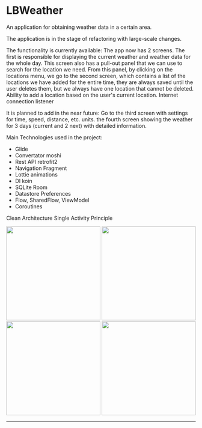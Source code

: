 # LBWeather
An application for obtaining weather data in a certain area.

The application is in the stage of refactoring with large-scale changes.

The functionality is currently available:
The app now has 2 screens. The first is responsible for displaying the current weather and weather data for the whole day.
This screen also has a pull-out panel that we can use to search for the location we need. From this panel, by clicking on the locations menu, we go to the second screen, which contains a list of the locations we have added for the entire time, they are always saved until the user deletes them, but we always have one location that cannot be deleted. Ability to add a location based on the user's current location. Internet connection listener

It is planned to add in the near future:
Go to the third screen with settings for time, speed, distance, etc. units. the fourth screen showing the weather for 3 days (current and 2 next) with detailed information. 

Main Technologies used in the project:
- Glide
- Convertator moshi
- Rest API retrofit2
- Navigation Fragment
- Lottie animations
- DI koin
- SQLite Room
- Datastore Preferences
- Flow, SharedFlow, ViewModel
- Coroutines

Clean Architecture
Single Activity Principle


<img src="https://github.com/artemqq5/LBWeather/assets/52855607/f41c6737-a828-4048-af70-f1edff8df8e8" width="250"> <img src="https://github.com/artemqq5/LBWeather/assets/52855607/60f1f7cb-088f-42ed-bdc9-04d9003ace1f" width="250"> <img src="https://github.com/artemqq5/LBWeather/assets/52855607/e2074420-2cce-4e51-813d-58881b5e396a" width="250"> <img src="https://github.com/artemqq5/LBWeather/assets/52855607/ccce8560-9929-4d12-8fde-2b28439611be" width="250">


-----------------------------------------------------------------------------------------------------------------------------------------------------------------------
